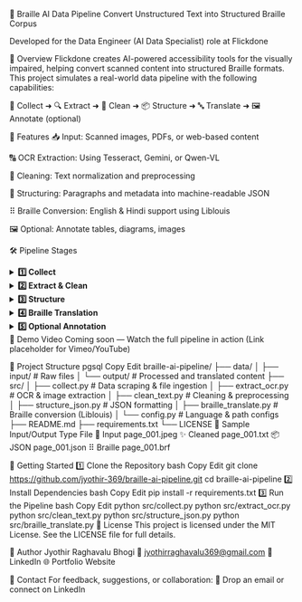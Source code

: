 🧠 Braille AI Data Pipeline
Convert Unstructured Text into Structured Braille Corpus




Developed for the Data Engineer (AI Data Specialist) role at Flickdone

📌 Overview
Flickdone creates AI-powered accessibility tools for the visually impaired, helping convert scanned content into structured Braille formats. This project simulates a real-world data pipeline with the following capabilities:

🔹 Collect ➜ 🔍 Extract ➜ 🧹 Clean ➜ 📦 Structure ➜ 🔤 Translate ➜ 🖼️ Annotate (optional)

🧩 Features
📥 Input: Scanned images, PDFs, or web-based content

🔠 OCR Extraction: Using Tesseract, Gemini, or Qwen-VL

🧽 Cleaning: Text normalization and preprocessing

🧾 Structuring: Paragraphs and metadata into machine-readable JSON

⠿ Braille Conversion: English & Hindi support using Liblouis

🖼️ Optional: Annotate tables, diagrams, images

🛠️ Pipeline Stages
<details> <summary><strong>1️⃣ Collect</strong></summary>
Accepts scanned images, OCR-compatible documents, or web content

Store raw files in: data/input/

</details> <details> <summary><strong>2️⃣ Extract & Clean</strong></summary>
Basic OCR via Tesseract

Optional VLMs: Gemini, Qwen-VL

Custom cleaning scripts remove noise and normalize text

</details> <details> <summary><strong>3️⃣ Structure</strong></summary>
Output as structured JSON:

json
Copy
Edit
{
  "id": "page_001",
  "language": "en",
  "paragraphs": [
    { "text": "Sample paragraph 1." },
    { "text": "Sample paragraph 2." }
  ]
}
</details> <details> <summary><strong>4️⃣ Braille Translation</strong></summary>
Converts JSON to Braille using Liblouis

Generates .brf files

Supports English and Hindi Braille

</details> <details> <summary><strong>5️⃣ Optional Annotation</strong></summary>
Manual or AI-based tagging of:

Tables

Figures

Diagrams

Stored as metadata alongside paragraphs

</details>
🎥 Demo Video
Coming soon — Watch the full pipeline in action
(Link placeholder for Vimeo/YouTube)

📁 Project Structure
pgsql
Copy
Edit
braille-ai-pipeline/
├── data/
│   ├── input/                # Raw files
│   └── output/               # Processed and translated content
├── src/
│   ├── collect.py            # Data scraping & file ingestion
│   ├── extract_ocr.py        # OCR & image extraction
│   ├── clean_text.py         # Cleaning & preprocessing
│   ├── structure_json.py     # JSON formatting
│   ├── braille_translate.py  # Braille conversion (Liblouis)
│   └── config.py             # Language & path configs
├── README.md
├── requirements.txt
└── LICENSE
🧪 Sample Input/Output
Type	File
📄 Input	page_001.jpeg
✨ Cleaned	page_001.txt
📦 JSON	page_001.json
⠿ Braille	page_001.brf

🚀 Getting Started
1️⃣ Clone the Repository
bash
Copy
Edit
git clone https://github.com/jyothir-369/braille-ai-pipeline.git
cd braille-ai-pipeline
2️⃣ Install Dependencies
bash
Copy
Edit
pip install -r requirements.txt
3️⃣ Run the Pipeline
bash
Copy
Edit
python src/collect.py
python src/extract_ocr.py
python src/clean_text.py
python src/structure_json.py
python src/braille_translate.py
📜 License
This project is licensed under the MIT License.
See the LICENSE file for full details.

👤 Author
Jyothir Raghavalu Bhogi
📧 jyothirraghavalu369@gmail.com
🔗 LinkedIn
🌐 Portfolio Website

💬 Contact
For feedback, suggestions, or collaboration:
📩 Drop an email or connect on LinkedIn

